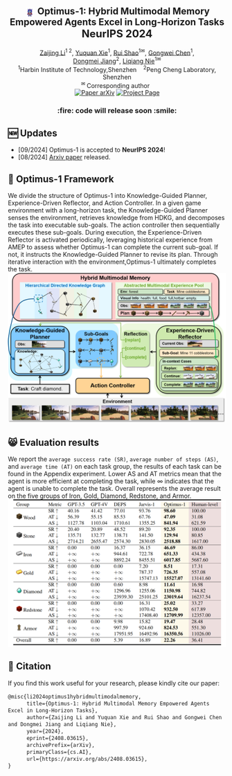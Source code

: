 <div align="center">
<h2 align="center">
   <img src="./assets/optimus.png" style="vertical-align: middle; height: 1em; padding: 0 0.2em;"> <b>Optimus-1: Hybrid Multimodal Memory Empowered Agents Excel in Long-Horizon Tasks
   <br /> <font size=5>NeurIPS 2024 </font></b> 
</h2>
<div>
<a target="_blank" href="https://scholar.google.com/citations?user=TDBF2UoAAAAJ&hl=en&oi=ao">Zaijing&#160;Li</a><sup>1 2</sup>,
<a target="_blank" href="https://scholar.google.com/citations?user=KO77A2oAAAAJ&hl=en">Yuquan&#160;Xie</a><sup>1</sup>,
<a target="_blank" href="https://scholar.google.com/citations?user=9Vc--XsAAAAJ&hl=en&oi=ao">Rui&#160;Shao</a><sup>1&#9993</sup>,
<a target="_blank" href="https://scholar.google.com/citations?user=Mpg0w3cAAAAJ&hl=en&oi=ao">Gongwei&#160;Chen</a><sup>1</sup>,
<br>
<a target="_blank" href="https://scholar.google.com/citations?hl=en&user=Awsue7sAAAAJ">Dongmei&#160;Jiang</a><sup>2</sup>,
 <a target="_blank" href="https://scholar.google.com/citations?hl=en&user=yywVMhUAAAAJ">Liqiang&#160;Nie</a><sup>1&#9993</sup>
</div>
<sup>1</sup>Harbin Institute of Technology,Shenzhen&#160&#160&#160</span>
<sup>2</sup>Peng Cheng Laboratory, Shenzhen</span>
<br />
<sup>&#9993&#160;</sup>Corresponding author&#160;&#160;</span>
<br/>
<div align="center">
    <a href="https://arxiv.org/abs/2408.03615" target="_blank">
    <img src="https://img.shields.io/badge/Paper-arXiv-deepgreen" alt="Paper arXiv"></a>
    <a href="https://cybertronagent.github.io/Optimus-1.github.io/" target="_blank">
    <img src="https://img.shields.io/badge/Project-Optimus--1-9cf" alt="Project Page"></a>
</div>
</div>

<h3 align="center">
<b>:fire: code will release soon :smile:</b>
</h3>


## :new: Updates
- [09/2024] Optimus-1 is accepted to **NeurIPS 2024**!
- [08/2024] [Arxiv paper](https://arxiv.org/abs/2408.03615) released.


## :balloon: Optimus-1 Framework
We divide the structure of Optimus-1 into Knowledge-Guided Planner, Experience-Driven Reflector, and Action Controller. In a given game environment with a long-horizon task, the Knowledge-Guided Planner senses the environment, retrieves knowledge from HDKG, and decomposes the task into executable sub-goals. The action controller then sequentially executes these sub-goals. During execution, the Experience-Driven Reflector is activated periodically, leveraging historical experience from AMEP to assess whether Optimus-1 can complete the current sub-goal. If not, it instructs the Knowledge-Guided Planner to revise its plan. Through iterative interaction with the environment,Optimus-1 ultimately completes the task.
<img src="./assets/fig2.png" >

## :smile_cat: Evaluation results
We report the `average success rate (SR)`, `average number of steps (AS)`, and `average time (AT)` on each task group, the results of each task can be found in the Appendix experiment. Lower AS and AT metrics mean that the agent is more efficient at completing the task, while $∞$ indicates that the agent is unable to complete the task. Overall represents the average result on the five groups of Iron, Gold, Diamond, Redstone, and Armor.
<img src="./assets/table1.png" >

## :hugs: Citation

If you find this work useful for your research, please kindly cite our paper:

```
@misc{li2024optimus1hybridmultimodalmemory,
      title={Optimus-1: Hybrid Multimodal Memory Empowered Agents Excel in Long-Horizon Tasks}, 
      author={Zaijing Li and Yuquan Xie and Rui Shao and Gongwei Chen and Dongmei Jiang and Liqiang Nie},
      year={2024},
      eprint={2408.03615},
      archivePrefix={arXiv},
      primaryClass={cs.AI},
      url={https://arxiv.org/abs/2408.03615}, 
}
```
